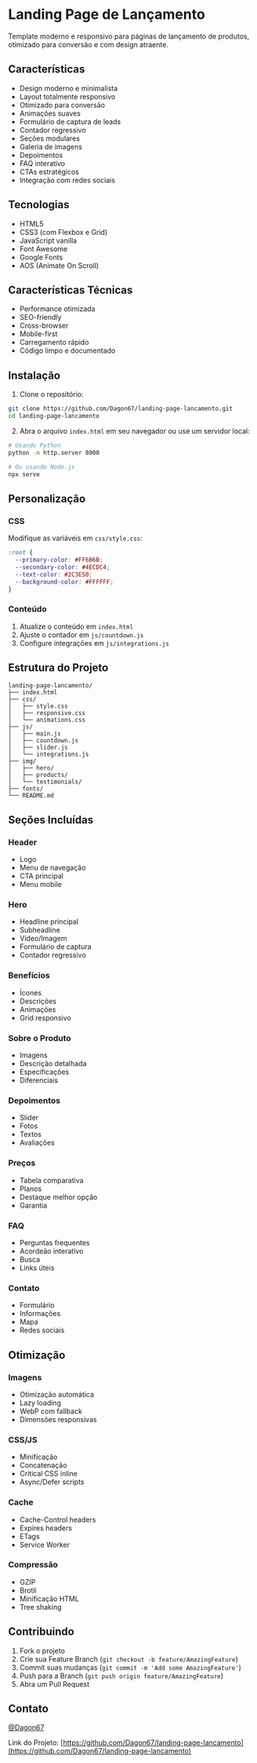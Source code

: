 # Landing Page de Lançamento

Template moderno e responsivo para páginas de lançamento de produtos, otimizado para conversão e com design atraente.

## Características

- Design moderno e minimalista
- Layout totalmente responsivo
- Otimizado para conversão
- Animações suaves
- Formulário de captura de leads
- Contador regressivo
- Seções modulares
- Galeria de imagens
- Depoimentos
- FAQ interativo
- CTAs estratégicos
- Integração com redes sociais

## Tecnologias

- HTML5
- CSS3 (com Flexbox e Grid)
- JavaScript vanilla
- Font Awesome
- Google Fonts
- AOS (Animate On Scroll)

## Características Técnicas

- Performance otimizada
- SEO-friendly
- Cross-browser
- Mobile-first
- Carregamento rápido
- Código limpo e documentado

## Instalação

1. Clone o repositório:
```bash
git clone https://github.com/Dagon67/landing-page-lancamento.git
cd landing-page-lancamento
```

2. Abra o arquivo `index.html` em seu navegador ou use um servidor local:
```bash
# Usando Python
python -m http.server 8000

# Ou usando Node.js
npx serve
```

## Personalização

### CSS
Modifique as variáveis em `css/style.css`:
```css
:root {
  --primary-color: #FF6B6B;
  --secondary-color: #4ECDC4;
  --text-color: #2C3E50;
  --background-color: #FFFFFF;
}
```

### Conteúdo
1. Atualize o conteúdo em `index.html`
2. Ajuste o contador em `js/countdown.js`
3. Configure integrações em `js/integrations.js`

## Estrutura do Projeto

```
landing-page-lancamento/
├── index.html
├── css/
│   ├── style.css
│   ├── responsive.css
│   └── animations.css
├── js/
│   ├── main.js
│   ├── countdown.js
│   ├── slider.js
│   └── integrations.js
├── img/
│   ├── hero/
│   ├── products/
│   └── testimonials/
├── fonts/
└── README.md
```

## Seções Incluídas

### Header
- Logo
- Menu de navegação
- CTA principal
- Menu mobile

### Hero
- Headline principal
- Subheadline
- Vídeo/Imagem
- Formulário de captura
- Contador regressivo

### Benefícios
- Ícones
- Descrições
- Animações
- Grid responsivo

### Sobre o Produto
- Imagens
- Descrição detalhada
- Especificações
- Diferenciais

### Depoimentos
- Slider
- Fotos
- Textos
- Avaliações

### Preços
- Tabela comparativa
- Planos
- Destaque melhor opção
- Garantia

### FAQ
- Perguntas frequentes
- Acordeão interativo
- Busca
- Links úteis

### Contato
- Formulário
- Informações
- Mapa
- Redes sociais

## Otimização

### Imagens
- Otimização automática
- Lazy loading
- WebP com fallback
- Dimensões responsivas

### CSS/JS
- Minificação
- Concatenação
- Critical CSS inline
- Async/Defer scripts

### Cache
- Cache-Control headers
- Expires headers
- ETags
- Service Worker

### Compressão
- GZIP
- Brotli
- Minificação HTML
- Tree shaking

## Contribuindo

1. Fork o projeto
2. Crie sua Feature Branch (`git checkout -b feature/AmazingFeature`)
3. Commit suas mudanças (`git commit -m 'Add some AmazingFeature'`)
4. Push para a Branch (`git push origin feature/AmazingFeature`)
5. Abra um Pull Request


## Contato
 [@Dagon67](https://github.com/Dagon67)

Link do Projeto: [https://github.com/Dagon67/landing-page-lancamento](https://github.com/Dagon67/landing-page-lancamento)
